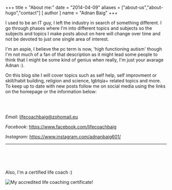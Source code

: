 +++
title = "About me:"
date = "2014-04-09"
aliases = ["about-us","about-hugo","contact"]
[ author ]
  name = "Adnan Baig"
+++

I used to be an IT guy, I left the industry in search of something different. I go through phases where I'm into different topics and subjects so the subjects and topics I make posts about on here will change over time and not be devoted to just one single area of interest.

I'm an aspie, I believe the pc term is now, 'high functioning autism' though I'm not much of a fan of that description as it might lead some people to think that I might be some kind of genius when really, I'm just your avarage Adnan :).

On this blog site I will cover topics such as self help, self improvment or skill/habit building, religion and science, lgbtqia+ related topics and more. To keep up to date with new posts follow me on social media using the links on the homepage or the information below:

<br>
<br>

*Email:* lifecoachbaig@zohomail.eu

*Facebook:* https://www.facebook.com/lifecoachbaig 

*Instagram:* https://www.instagram.com/adnanbaig601/

---

<br>
<br>
<br>

Also, I'm a certified life coach :)

![My accredited life coaching certificate!](/cert_mab.png 'My accredited life coaching certificate!')
